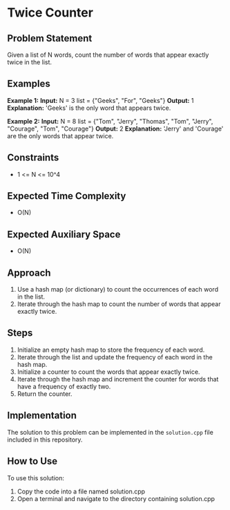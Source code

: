 # Twice Counter

## Problem Statement
Given a list of N words, count the number of words that appear exactly twice in the list.

## Examples

**Example 1:**
**Input:**
N = 3
list = {"Geeks", "For", "Geeks"}
**Output:**
1
**Explanation:**
'Geeks' is the only word that appears twice.

**Example 2:**
**Input:**
N = 8
list = {"Tom", "Jerry", "Thomas", "Tom", "Jerry", "Courage", "Tom", "Courage"}
**Output:**
2
**Explanation:**
'Jerry' and 'Courage' are the only words that appear twice.

## Constraints
- 1 <= N <= 10^4

## Expected Time Complexity
- O(N)

## Expected Auxiliary Space
- O(N)

## Approach
1. Use a hash map (or dictionary) to count the occurrences of each word in the list.
2. Iterate through the hash map to count the number of words that appear exactly twice.

## Steps
1. Initialize an empty hash map to store the frequency of each word.
2. Iterate through the list and update the frequency of each word in the hash map.
3. Initialize a counter to count the words that appear exactly twice.
4. Iterate through the hash map and increment the counter for words that have a frequency of exactly two.
5. Return the counter.

## Implementation

The solution to this problem can be implemented in the `solution.cpp` file included in this repository.


## How to Use
To use this solution:

1. Copy the code into a file named solution.cpp
2. Open a terminal and navigate to the directory containing solution.cpp